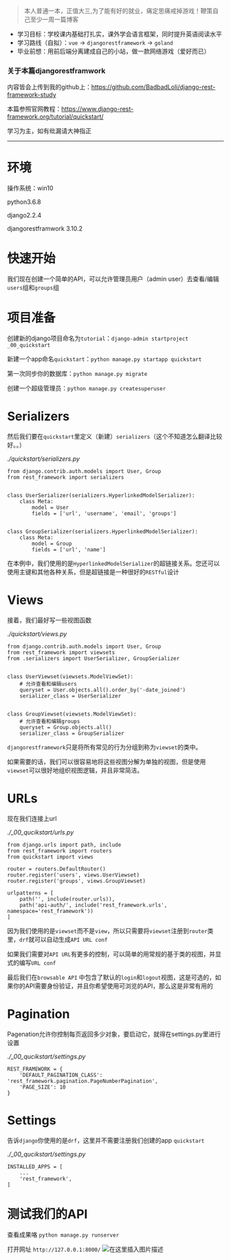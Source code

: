 > 本人普通一本，正值大三,为了能有好的就业，痛定思痛戒掉游戏！鞭策自己至少一周一篇博客

- 学习目标：学校课内基础打扎实，课外学会语言框架，同时提升英语阅读水平
- 学习路线（自拟）：`vue` -> `djangorestframework` -> `goland`
- 毕业前想：用前后端分离建成自己的小站，做一款网络游戏（爱好而已）

### 关于本篇djangorestframwork

内容皆会上传到我的github上：https://github.com/BadbadLoli/django-rest-framework-study

本篇参照官网教程：https://www.django-rest-framework.org/tutorial/quickstart/

学习为主，如有纰漏请大神指正

---

# 环境

操作系统：win10

python3.6.8

django2.2.4

djangorestframwork 3.10.2

# 快速开始

我们现在创建一个简单的API，可以允许管理员用户（admin user）去查看/编辑`users`组和`groups`组

# 项目准备

创建新的django项目命名为`tutorial`：`django-admin startproject _00_quickstart`

新建一个app命名`quickstart`：`python manage.py startapp quickstart`

第一次同步你的数据库：`python manage.py migrate`

创建一个超级管理员：`python manage.py createsuperuser`

# Serializers

然后我们要在`quickstart`里定义（新建）`serializers`（这个不知道怎么翻译比较好。。）

*./quickstart/serializers.py*

```
from django.contrib.auth.models import User, Group
from rest_framework import serializers


class UserSerializer(serializers.HyperlinkedModelSerializer):
    class Meta:
        model = User
        fields = ['url', 'username', 'email', 'groups']


class GroupSerializer(serializers.HyperlinkedModelSerializer):
    class Meta:
        model = Group
        fields = ['url', 'name']
```

在本例中，我们使用的是`HyperlinkedModelSerializer`的超链接关系。您还可以使用主键和其他各种关系，但是超链接是一种很好的`RESTful`设计

# Views

接着，我们最好写一些视图函数

*./quickstart/views.py*

```
from django.contrib.auth.models import User, Group
from rest_framework import viewsets
from .serializers import UserSerializer, GroupSerializer


class UserViewset(viewsets.ModelViewSet):
    # 允许查看和编辑users
    queryset = User.objects.all().order_by('-date_joined')
    serializer_class = UserSerializer


class GroupViewset(viewsets.ModelViewSet):
    # 允许查看和编辑groups
    queryset = Group.objects.all()
    serializer_class = GroupSerializer
```

`djangorestframework`只是将所有常见的行为分组到称为`viewset`的类中。

如果需要的话，我们可以很容易地将这些视图分解为单独的视图，但是使用`viewset`可以很好地组织视图逻辑，并且非常简洁。

# URLs

现在我们连接上url

*./_00_qucikstart/urls.py*

```
from django.urls import path, include
from rest_framework import routers
from quickstart import views

router = routers.DefaultRouter()
router.register('users', views.UserViewset)
router.register('groups', views.GroupViewset)

urlpatterns = [
    path('', include(router.urls)),
    path('api-auth/', include('rest_framework.urls', namespace='rest_framework'))
]
```

因为我们使用的是`viewset`而不是`view`，所以只需要将`viewset`注册到`router`类里，`drf`就可以自动生成`API URL conf`

如果我们需要对`API URL`有更多的控制，可以简单的用常规的基于类的视图，并显式的编写`URL conf`

最后我们在`browsable API` 中包含了默认的`login`和`logout`视图，这是可选的，如果你的API需要身份验证，并且你希望使用可浏览的API，那么这是非常有用的

# Pagination

Pagenation允许你控制每页返回多少对象，要启动它，就得在settings.py里进行设置

*./_00_qucikstart/settings.py*

```
REST_FRAMEWORK = {
    'DEFAULT_PAGINATION_CLASS': 'rest_framework.pagination.PageNumberPagination',
    'PAGE_SIZE': 10
}
```

# Settings

告诉`django`你使用的是`drf`，这里并不需要注册我们创建的app `quickstart`

*./_00_qucikstart/settings.py*

```
INSTALLED_APPS = [
    ...
    'rest_framework',
]
```

# 测试我们的API

查看成果咯 `python manage.py runserver`

打开网址 `http://127.0.0.1:8000/`
![在这里插入图片描述](https://img-blog.csdnimg.cn/20190929231143868.png?x-oss-process=image/watermark,type_ZmFuZ3poZW5naGVpdGk,shadow_10,text_aHR0cHM6Ly9ibG9nLmNzZG4ubmV0L3dlaXhpbl80MTI2MzUxMw==,size_16,color_FFFFFF,t_70)
